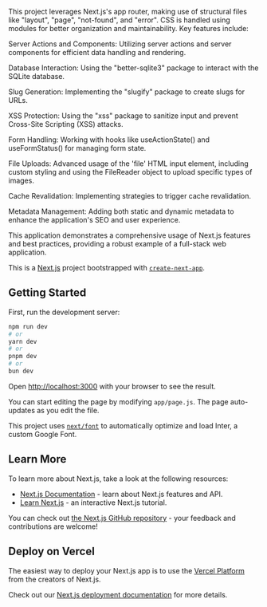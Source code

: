 This project leverages Next.js's app router, making use of structural files like "layout", "page", "not-found", and "error". CSS is handled using modules for better organization and maintainability.
 Key features include:

Server Actions and Components: Utilizing server actions and server components for efficient data handling and rendering.

Database Interaction: Using the "better-sqlite3" package to interact with the SQLite database.

Slug Generation: Implementing the "slugify" package to create slugs for URLs.

XSS Protection: Using the "xss" package to sanitize input and prevent Cross-Site Scripting (XSS) attacks.

Form Handling: Working with hooks like useActionState() and useFormStatus() for managing form state.

File Uploads: Advanced usage of the 'file' HTML input element, including custom styling and using the FileReader object to upload specific types of images.

Cache Revalidation: Implementing strategies to trigger cache revalidation.

Metadata Management: Adding both static and dynamic metadata to enhance the application's SEO and user experience.

This application demonstrates a comprehensive usage of Next.js features and best practices, providing a robust example of a full-stack web application.



This is a [Next.js](https://nextjs.org/) project bootstrapped with [`create-next-app`](https://github.com/vercel/next.js/tree/canary/packages/create-next-app).

## Getting Started

First, run the development server:

```bash
npm run dev
# or
yarn dev
# or
pnpm dev
# or
bun dev
```

Open [http://localhost:3000](http://localhost:3000) with your browser to see the result.

You can start editing the page by modifying `app/page.js`. The page auto-updates as you edit the file.

This project uses [`next/font`](https://nextjs.org/docs/basic-features/font-optimization) to automatically optimize and load Inter, a custom Google Font.

## Learn More

To learn more about Next.js, take a look at the following resources:

- [Next.js Documentation](https://nextjs.org/docs) - learn about Next.js features and API.
- [Learn Next.js](https://nextjs.org/learn) - an interactive Next.js tutorial.

You can check out [the Next.js GitHub repository](https://github.com/vercel/next.js/) - your feedback and contributions are welcome!

## Deploy on Vercel

The easiest way to deploy your Next.js app is to use the [Vercel Platform](https://vercel.com/new?utm_medium=default-template&filter=next.js&utm_source=create-next-app&utm_campaign=create-next-app-readme) from the creators of Next.js.

Check out our [Next.js deployment documentation](https://nextjs.org/docs/deployment) for more details.
